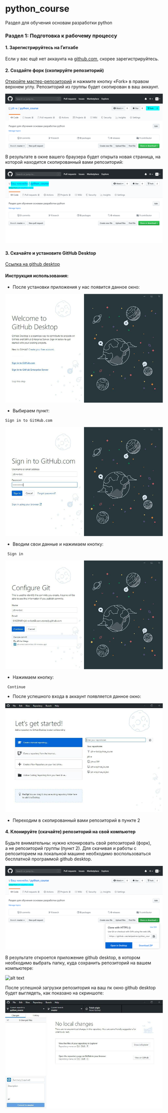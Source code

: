 # python_course
Раздел для обучения основам разработки python

### Раздел 1: Подготовка к рабочему процессу

#### 1. Зарегистрируйтесь на Гитхабе

Если у вас ещё нет аккаунта на [github.com](https://github.com/join), скорее зарегистрируйтесь.

#### 2. Создайте форк (скопируйте репозиторий)

[Откройте мастер-репозиторий](https://github.com/jdt-w/python_course) и нажмите кнопку «Fork» в правом верхнем углу. Репозиторий из группы будет скопирован в ваш аккаунт. 

![alt text](screenshots/1.png)

В результате в окне вашего браузера будет открыта новая страница, на которой находится скопированный вами репозиторий: 

![alt text](screenshots/2.png)

#### 3. Скачайте и установите GitHub Desktop

[Ссылка на github desktop](https://desktop.github.com/)

#### Инструкция использования:

* После установки приложения у нас появится данное окно: 

![alt text](screenshots/3.jpg)

* Выбираем пункт:
```
Sign in to GitHub.com
```

![alt text](screenshots/4.jpg)

* Вводим свои данные и нажимаем кнопку:
```
 Sign in
```

![alt text](screenshots/5.jpg)

* Нажимаем кнопку:
```
 Continue
``` 

* После успешного входа в аккаунт появляется данное окно:

![alt text](screenshots/6.jpg)


* Переходим в скопированный вами репозиторий в пункте 2

#### 4. Клонируйте (скачайте) репозиторий на свой компьютер

Будьте внимательны: нужно клонировать свой репозиторий (форк), а не репозиторий группы (пункт 2). Для скачивая и работы с репозиторием на локальной машине необходимо воспользоваться бесплатной программой github desktop.

![alt text](screenshots/7.png)

В результате откроется приложение github desktop, в котором необходимо выбрать папку, куда сохранить репозиторий на вашем компьютере: 

![alt text](screenshots/8.png)

После успешной загрузки репозитория на ваш пк окно github desktop будет выглядеть, как показано на скриншоте:

![alt text](screenshots/9.jpg)



